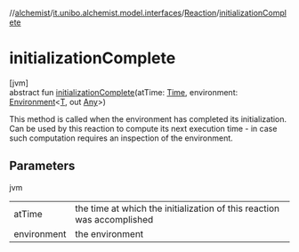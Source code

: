 //[alchemist](../../../index.md)/[it.unibo.alchemist.model.interfaces](../index.md)/[Reaction](index.md)/[initializationComplete](initialization-complete.md)

# initializationComplete

[jvm]\
abstract fun [initializationComplete](initialization-complete.md)(atTime: [Time](../-time/index.md), environment: [Environment](../-environment/index.md)<[T](../../it.unibo.alchemist.boundary.interfaces/-output-monitor/index.md), out [Any](https://kotlinlang.org/api/latest/jvm/stdlib/kotlin/-any/index.html)>)

This method is called when the environment has completed its initialization. Can be used by this reaction to compute its next execution time - in case such computation requires an inspection of the environment.

## Parameters

jvm

| | |
|---|---|
| atTime | the time at which the initialization of this reaction was accomplished |
| environment | the environment |
